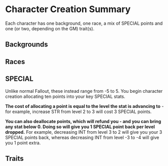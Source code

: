 # Character Creation Summary

Each character has one background, one race, a mix of SPECIAL points and one (or two, depending on the GM) trait(s).


## Backgrounds


## Races


## SPECIAL

Unlike normal Fallout, these instead range from -5 to 5. You begin character creation allocating ten points into your key SPECIAL stats. 

**The cost of allocating a point is equal to the level the stat is advancing to** - for example, increase STR from level 2 to 3 will cost 3 SPECIAL points.

**You can also deallocate points, which will refund you - and you can bring any stat below 0. Doing so will give you 1 SPECIAL point back per level dropped.** For example, decreasing INT from level 3 to 2 will give you your 3 SPECIAL points back, whereas decreasing INT from level -3 to -4 will give you 1 point extra.


## Traits